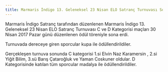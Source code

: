 ```yaml
---
title: Marmaris İndigo 13. Geleneksel 23 Nisan ELO Satranç Turnuvası Sona Erdi
---
```


Marmaris İndigo Satranç tarafından düzenlenen Marmaris İndigo 13. Geleneksel 23 Nisan ELO Satranç Turnuvası C ve D Kategorisi maçları 30 Nisan 2017 Pazar günü düzenlenen ödül töreniyle sona erdi.  

Turnuvada dereceye giren sporcular kupa ile ödüllendirildiler.  

Gerçekleşen turnuva sonunda C kategorisi 1.si Elvin Naz Karamersin , 2.si Yiğit Bilim, 3.sü Barış Çataroğluk ve Yaman Coskuner oldular. D Kategorisinde katılan tüm sporcular madalya ile ödüllendirildiler.  
